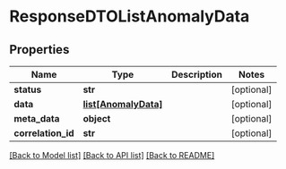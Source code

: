 # ResponseDTOListAnomalyData

## Properties
Name | Type | Description | Notes
------------ | ------------- | ------------- | -------------
**status** | **str** |  | [optional] 
**data** | [**list[AnomalyData]**](AnomalyData.md) |  | [optional] 
**meta_data** | **object** |  | [optional] 
**correlation_id** | **str** |  | [optional] 

[[Back to Model list]](../README.md#documentation-for-models) [[Back to API list]](../README.md#documentation-for-api-endpoints) [[Back to README]](../README.md)


